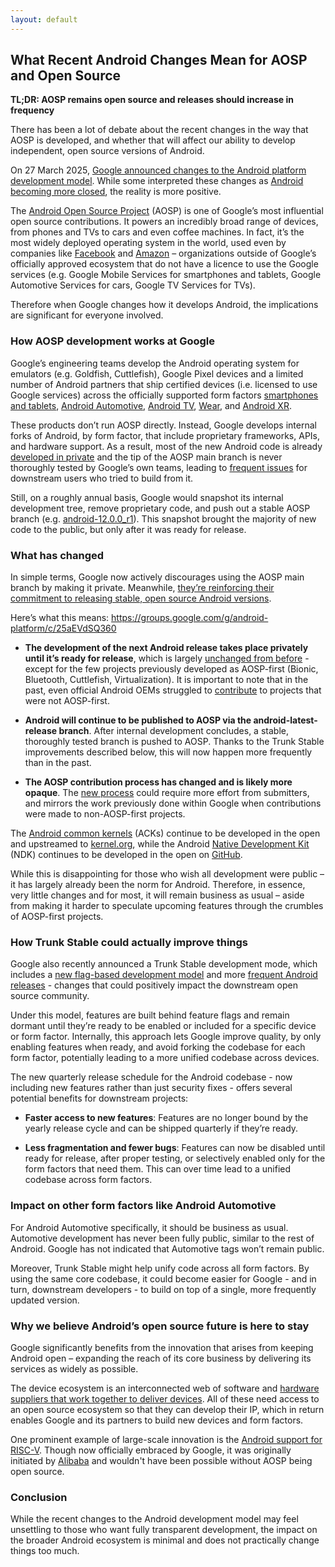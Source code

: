 ```yaml
---
layout: default
---
```


## What Recent Android Changes Mean for AOSP and Open Source

**TL;DR: AOSP remains open source and releases should increase in frequency**

There has been a lot of debate about the recent changes in the way that AOSP is developed, and whether that will affect our ability to develop independent, open source versions of Android.

On 27 March 2025, [Google announced changes to the Android platform development model](https://source.android.com/docs/setup/about/faqs#main-merge). While some interpreted these changes as [Android becoming more closed](https://www.androidauthority.com/google-android-development-aosp-3538503/), the reality is more positive.

The [Android Open Source Project](https://source.android.com/) (AOSP) is one of Google’s most influential open source contributions. It powers an incredibly broad range of devices, from phones and TVs to cars and even coffee machines. In fact, it’s the most widely deployed operating system in the world, used even by companies like [Facebook](https://www.meta.com/en-gb/blog/meta-horizon-os-open-hardware-ecosystem-asus-republic-gamers-lenovo-xbox/) and [Amazon](https://developer.amazon.com/docs/fire-tv/fire-os-overview.html) – organizations outside of Google’s officially approved ecosystem that do not have a licence to use the Google services (e.g. Google Mobile Services for smartphones and tablets, Google Automotive Services for cars, Google TV Services for TVs).

Therefore when Google changes how it develops Android, the implications are significant for everyone involved.


### How AOSP development works at Google
Google’s engineering teams develop the Android operating system for emulators (e.g. Goldfish,  Cuttlefish), Google Pixel devices and a limited number of Android partners that ship certified devices (i.e. licensed to use Google services) across the officially supported form factors [smartphones and tablets](https://www.android.com/), [Android Automotive](https://built-in.google/cars/), [Android TV](https://www.android.com/tv/), [Wear](https://wearos.google.com/), and [Android XR](https://www.android.com/xr/).

These products don’t run AOSP directly. Instead, Google develops internal forks of Android, by form factor, that include proprietary frameworks, APIs, and hardware support. As a result, most of the new Android code is already [developed in private](https://groups.google.com/g/android-platform/c/MDzmcEgxFPw/m/BY-ESnoEqg0J) and the tip of the AOSP main branch is never thoroughly tested by Google’s own teams, leading to [frequent issues](https://issuetracker.google.com/issues?q=status:open%20componentid:381517&s=created_time:desc) for downstream users who tried to build from it.

Still, on a roughly annual basis, Google would snapshot its internal development tree, remove proprietary code, and push out a stable AOSP branch (e.g. [android-12.0.0_r1](https://groups.google.com/g/android-building/c/ChjvrI4jGsU/m/p3tZGLCNAAAJ)). This snapshot brought the majority of new code to the public, but only after it was ready for release.


### What has changed
In simple terms, Google now actively discourages using the AOSP main branch by making it private. Meanwhile, [they’re reinforcing their commitment to releasing stable, open source Android versions](https://source.android.com/docs/setup/about/faqs#:~:text=Our%20single%20most%20important%20goal%20with%20the%20AOSP%20is%20to%20make%20sure%20that%20open%2Dsource%20Android%20software%20is%20implemented%20as%20widely%20and%20compatibly%20as%20possible%2C%20to%20everyone%27s%20benefit.). 

Here’s what this means:
https://groups.google.com/g/android-platform/c/25aEVdSQ360
* **The development of the next Android release takes place privately until it’s ready for release**, which is largely [unchanged from before](https://groups.google.com/g/android-platform/c/25aEVdSQ360) - except for the few projects previously developed as AOSP-first (Bionic, Bluetooth, Cuttlefish, Virtualization). It is important to note that in the past, even official Android OEMs struggled to [contribute](https://android-review.googlesource.com/c/platform/frameworks/base/+/2403952) to projects that were not AOSP-first.

* **Android will continue to be published to AOSP via the android-latest-release branch**. After internal development concludes, a stable, thoroughly tested branch is pushed to AOSP. Thanks to the Trunk Stable improvements described below, this will now happen more frequently than in the past.

* **The AOSP contribution process has changed and is likely more opaque**. The [new process](https://source.android.com/docs/setup/about/faqs#contribute) could require more effort from submitters, and mirrors the work previously done within Google when contributions were made to non-AOSP-first projects.

The [Android common kernels](https://source.android.com/docs/core/architecture/kernel/android-common) (ACKs) continue to be developed in the open and upstreamed to [kernel.org](http://kernel.org), while the Android [Native Development Kit](https://developer.android.com/ndk) (NDK) continues to be developed in the open on [GitHub](https://github.com/android/ndk).

While this is disappointing for those who wish all development were public – it has largely already been the norm for Android. Therefore, in essence, very little changes and for most, it will remain business as usual – aside from making it harder to speculate upcoming features through the crumbles of AOSP-first projects.


### How Trunk Stable could actually improve things
Google also recently announced a Trunk Stable development mode, which includes a [new flag-based development model](https://source.android.com/docs/setup/build/feature-flagging) and more [frequent Android releases](https://android-developers.googleblog.com/2024/10/android-sdk-release-update.html) - changes that could positively impact the downstream open source community.

Under this model, features are built behind feature flags and remain dormant until they’re ready to be enabled or included for a specific device or form factor. Internally, this approach lets Google improve quality, by only enabling features when ready, and avoid forking the codebase for each form factor, potentially leading to a more unified codebase across devices.

The new quarterly release schedule for the Android codebase - now including new features rather than just security fixes - offers several potential benefits for downstream projects:

* **Faster access to new features**: Features are no longer bound by the yearly release cycle and can be shipped quarterly if they’re ready.

* **Less fragmentation and fewer bugs**: Features can now be disabled until ready for release, after proper testing, or selectively enabled only for the form factors that need them. This can over time lead to a unified codebase across form factors.


### Impact on other form factors like Android Automotive
For Android Automotive specifically, it should be business as usual. Automotive development has never been fully public, similar to the rest of Android. Google has not indicated that Automotive tags won’t remain public.

Moreover, Trunk Stable might help unify code across all form factors. By using the same core codebase, it could become easier for Google - and in turn, downstream developers - to build on top of a single, more frequently updated version.


### Why we believe Android’s open source future is here to stay
Google significantly benefits from the innovation that arises from keeping Android open – expanding the reach of its core business by delivering its services as widely as possible.

The device ecosystem is an interconnected web of software and [hardware suppliers that work together to deliver devices](https://electronics360.globalspec.com/article/20774/techinsights-teardown-google-pixel-fold#:~:text=Samsung%E2%80%99s%205G%20NR,Murata%E2%80%99s%20saw%20filters). All of these need access to an open source ecosystem so that they can develop their IP, which in return enables Google and its partners to build new devices and form factors.

One prominent example of large-scale innovation is the [Android support for RISC-V](https://opensource.googleblog.com/2023/10/android-and-risc-v-what-you-need-to-know.html). Though now officially embraced by Google, it was originally initiated by [Alibaba](https://riscv.org/blog/2021/11/how-alibaba-is-porting-risc-v-to-the-android-os-guoyin-chen-alibaba/) and wouldn't have been possible without AOSP being open source.


### Conclusion
While the recent changes to the Android development model may feel unsettling to those who want fully transparent development, the impact on the broader Android ecosystem is minimal and does not practically change things too much. 

